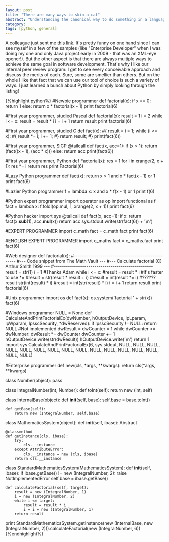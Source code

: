 ```yaml
---
layout: post
title: "There are many ways to skin a cat"
abstract: "Understanding the canonical way to do something in a language + experience both factor in to the many ways that people approach the same problem."
category: 
tags: [python, general]
---
```

A colleague just sent me [this link](https://gist.github.com/289467#file_evolution%20of%20a%20python%20programmer.py). It's pretty funny on one hand since I can see myself in a few of the samples (like "Enterprise Developer" when I was doing my one and only Java project early in 2009 - that was an XML-eye opener!). But the other aspect is that there are always multiple ways to achieve the same goal in software development. That's why I like our internal peer review program: I get to see every conceivable approach and discuss the merits of each. Sure, some are smellier than others. But on the whole I like that fact that we can use our tool of choice is such a variety of ways. I just learned a bunch about Python by simply looking through the listing!

{%highlight python%}
#Newbie programmer
def factorial(x):
    if x == 0:
        return 1
    else:
        return x * factorial(x - 1)
print factorial(6)


#First year programmer, studied Pascal
def factorial(x):
    result = 1
    i = 2
    while i <= x:
        result = result * i
        i = i + 1
    return result
print factorial(6)


#First year programmer, studied C
def fact(x): #{
    result = i = 1;
    while (i <= x): #{
        result *= i;
        i += 1;
    #}
    return result;
#}
print(fact(6))


#First year programmer, SICP
@tailcall
def fact(x, acc=1):
    if (x > 1): return (fact((x - 1), (acc * x)))
    else:       return acc
print(fact(6))


#First year programmer, Python
def Factorial(x):
    res = 1
    for i in xrange(2, x + 1):
        res *= i
    return res
print Factorial(6)


#Lazy Python programmer
def fact(x):
    return x > 1 and x * fact(x - 1) or 1
print fact(6)


#Lazier Python programmer
f = lambda x: x and x * f(x - 1) or 1
print f(6)


#Python expert programmer
import operator as op
import functional as f
fact = lambda x: f.foldl(op.mul, 1, xrange(2, x + 1))
print fact(6)


#Python hacker
import sys
@tailcall
def fact(x, acc=1):
    if x: return fact(x.__sub__(1), acc.__mul__(x))
    return acc
sys.stdout.write(str(fact(6)) + '\n')


#EXPERT PROGRAMMER
import c_math
fact = c_math.fact
print fact(6)


#ENGLISH EXPERT PROGRAMMER
import c_maths
fact = c_maths.fact
print fact(6)


#Web designer
def factorial(x):
    #-------------------------------------------------
    #--- Code snippet from The Math Vault          ---
    #--- Calculate factorial (C) Arthur Smith 1999 ---
    #-------------------------------------------------
    result = str(1)
    i = 1 #Thanks Adam
    while i <= x:
        #result = result * i  #It's faster to use *=
        #result = str(result * result + i)
           #result = int(result *= i) #??????
        result str(int(result) * i)
        #result = int(str(result) * i)
        i = i + 1
    return result
print factorial(6)


#Unix programmer
import os
def fact(x):
    os.system('factorial ' + str(x))
fact(6)


#Windows programmer
NULL = None
def CalculateAndPrintFactorialEx(dwNumber,
                                 hOutputDevice,
                                 lpLparam,
                                 lpWparam,
                                 lpsscSecurity,
                                 *dwReserved):
    if lpsscSecurity != NULL:
        return NULL #Not implemented
    dwResult = dwCounter = 1
    while dwCounter <= dwNumber:
        dwResult *= dwCounter
        dwCounter += 1
    hOutputDevice.write(str(dwResult))
    hOutputDevice.write('\n')
    return 1
import sys
CalculateAndPrintFactorialEx(6, sys.stdout, NULL, NULL, NULL, NULL, NULL, NULL, NULL, NULL, NULL, NULL, NULL, NULL, NULL, NULL, NULL, NULL)


#Enterprise programmer
def new(cls, *args, **kwargs):
    return cls(*args, **kwargs)

class Number(object):
    pass

class IntegralNumber(int, Number):
    def toInt(self):
        return new (int, self)

class InternalBase(object):
    def __init__(self, base):
        self.base = base.toInt()

    def getBase(self):
        return new (IntegralNumber, self.base)

class MathematicsSystem(object):
    def __init__(self, ibase):
        Abstract

    @classmethod
    def getInstance(cls, ibase):
        try:
            cls.__instance
        except AttributeError:
            cls.__instance = new (cls, ibase)
        return cls.__instance

class StandardMathematicsSystem(MathematicsSystem):
    def __init__(self, ibase):
        if ibase.getBase() != new (IntegralNumber, 2):
            raise NotImplementedError
        self.base = ibase.getBase()

    def calculateFactorial(self, target):
        result = new (IntegralNumber, 1)
        i = new (IntegralNumber, 2)
        while i <= target:
            result = result * i
            i = i + new (IntegralNumber, 1)
        return result

print StandardMathematicsSystem.getInstance(new (InternalBase, new (IntegralNumber, 2))).calculateFactorial(new (IntegralNumber, 6))
{%endhighlight%}